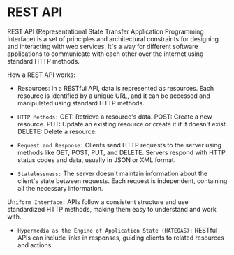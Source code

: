 # REST API
REST API (Representational State Transfer Application Programming Interface) is a set of principles and architectural constraints for designing and interacting with web services. It's a way for different software applications to communicate with each other over the internet using standard HTTP methods.

How a REST API works:

- Resources: In a RESTful API, data is represented as resources. Each resource is identified by a unique URL, and it can be accessed and manipulated using standard HTTP methods.

- `HTTP Methods:`
    GET: Retrieve a resource's data.
    POST: Create a new resource.
    PUT: Update an existing resource or create it if it doesn't exist.
    DELETE: Delete a resource.

- `Request and Response:`
    Clients send HTTP requests to the server using methods like GET, POST, PUT, and DELETE.
    Servers respond with HTTP status codes and data, usually in JSON or XML format.

- `Statelessness:` The server doesn't maintain information about the client's state between requests. Each request is independent, containing all the necessary information.

Un`iform Interface:` APIs follow a consistent structure and use standardized HTTP methods, making them easy to understand and work with.

- `Hypermedia as the Engine of Application State (HATEOAS):` RESTful APIs can include links in responses, guiding clients to related resources and actions.